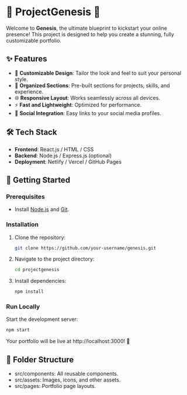 # 🌟 ProjectGenesis 🚀  

Welcome to **Genesis**, the ultimate blueprint to kickstart your online presence! This project is designed to help you create a stunning, fully customizable portfolio.  

## ✨ Features  
- 🎨 **Customizable Design**: Tailor the look and feel to suit your personal style.  
- 📂 **Organized Sections**: Pre-built sections for projects, skills, and experience.  
- 🌐 **Responsive Layout**: Works seamlessly across all devices.  
- ⚡ **Fast and Lightweight**: Optimized for performance.  
- 🔗 **Social Integration**: Easy links to your social media profiles.  

## 🛠️ Tech Stack  
- **Frontend**: React.js / HTML / CSS  
- **Backend**: Node.js / Express.js (optional)  
- **Deployment**: Netlify / Vercel / GitHub Pages  

## 🚀 Getting Started  

### Prerequisites  
- Install [Node.js](https://nodejs.org) and [Git](https://git-scm.com).  

### Installation  
1. Clone the repository:  
   ```bash  
   git clone https://github.com/your-username/genesis.git  
   ```
2. Navigate to the project directory:
   ```bash
   cd projectgenesis  
   ```
3. Install dependencies:
   ```bash
   npm install  
   ```

### Run Locally
Start the development server:
  ```bash
  npm start
  ```

Your portfolio will be live at http://localhost:3000! 🎉

## 📂 Folder Structure
- src/components: All reusable components.
- src/assets: Images, icons, and other assets.
- src/pages: Portfolio page layouts.


